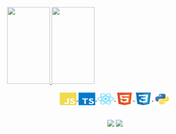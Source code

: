 <div style="display: inline-block">
  <a href="https://github.com/danrodriguesy">
  <img height="180em" width="100px" src="https://github-readme-stats.vercel.app/api?username=danrodriguesy&show_icons=true&theme=dracula&include_all_commits=true&count_private=true&title_color=3E91EE"/>
  <img height="180em" width="100px" src="https://github-readme-stats.vercel.app/api/top-langs/?username=danrodriguesy&layout=compact&langs_count=7&theme=dracula&title_color=3E91EE"/>
</div>
<div align="center"><br>
  <img align="center" alt="danrodrigues-Js" height="30" width="40" src="https://raw.githubusercontent.com/devicons/devicon/master/icons/javascript/javascript-plain.svg">
  <img align="center" alt="danrodrigues-Ts" height="30" width="40" src="https://raw.githubusercontent.com/devicons/devicon/master/icons/typescript/typescript-plain.svg">
  <img align="center" alt="danrodrigues-React" height="30" width="40" src="https://raw.githubusercontent.com/devicons/devicon/master/icons/react/react-original.svg">
  <img align="center" alt="danrodrigues-HTML" height="30" width="40" src="https://raw.githubusercontent.com/devicons/devicon/master/icons/html5/html5-original.svg">
  <img align="center" alt="danrodrigues-CSS" height="30" width="40" src="https://raw.githubusercontent.com/devicons/devicon/master/icons/css3/css3-original.svg">
  <img align="center" alt="danrodrigues-Python" height="30" width="40" src="https://raw.githubusercontent.com/devicons/devicon/master/icons/python/python-original.svg">
</div>
<br /><br />
<div align="center">
  <a href = "mailto:danrodriguesy@gmail.com"><img src="https://img.shields.io/badge/-Gmail-%23333?style=for-the-badge&logo=gmail&logoColor=white" target="_blank"></a>
  <a href="https://www.linkedin.com/in/danrley-rodrigues-b1623a64" target="_blank"><img src="https://img.shields.io/badge/-LinkedIn-%230077B5?style=for-the-badge&logo=linkedin&logoColor=white" target="_blank"></a>
 
</div>

